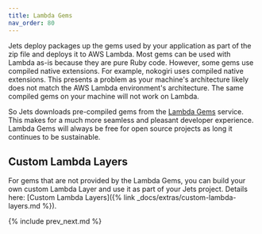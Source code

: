 ```yaml
---
title: Lambda Gems
nav_order: 80
---
```


Jets deploy packages up the gems used by your application as part of the zip file and deploys it to AWS Lambda.  Most gems can be used with Lambda as-is because they are pure Ruby code. However, some gems use compiled native extensions. For example, nokogiri uses compiled native extensions. This presents a problem as your machine's architecture likely does not match the AWS Lambda environment's architecture.  The same compiled gems on your machine will not work on Lambda.

So Jets downloads pre-compiled gems from the [Lambda Gems](https://www.lambdagems.com) service. This makes for a much more seamless and pleasant developer experience. Lambda Gems will always be free for open source projects as long it continues to be sustainable.

## Custom Lambda Layers

For gems that are not provided by the Lambda Gems, you can build your own custom Lambda Layer and use it as part of your Jets project. Details here: [Custom Lambda Layers]({% link _docs/extras/custom-lambda-layers.md %}).

{% include prev_next.md %}